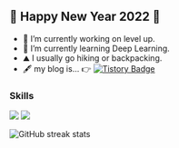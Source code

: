 <!--
**ummjevel/ummjevel** is a ✨ _special_ ✨ repository because its `README.md` (this file) appears on your GitHub profile.

Here are some ideas to get you started:

- 🔭 I’m currently working on ...
- 🌱 I’m currently learning ...
- 👯 I’m looking to collaborate on ...
- 🤔 I’m looking for help with ...
- 💬 Ask me about ...
- 📫 How to reach me: ...
- 😄 Pronouns: ...
- ⚡ Fun fact: ...
-->

## 🐯 Happy New Year 2022 🧧

- 🔭 I’m currently working on level up.
- 🌱 I’m currently learning Deep Learning. 
- ⛰ I usually go hiking or backpacking.
- 🖋 my blog is... 👉
     [![Tistory Badge](https://img.shields.io/badge/Tech%20Blog-555263?style=flat&logoColor=white)](https://mseagle.tistory.com/)



### Skills
<img src="https://img.shields.io/badge/c++-00599C?style=for-the-badge&logo=c%2B%2B&logoColor=white"> <img src="https://img.shields.io/badge/python-3776AB?style=for-the-badge&logo=python&logoColor=white"> 


<!-- ![GitHub stats](https://github-readme-stats.vercel.app/api?username=ummjevel&show_icons=true&count_private=true)  -->
![GitHub streak stats](https://github-readme-streak-stats.herokuapp.com/?user=ummjevel)  

